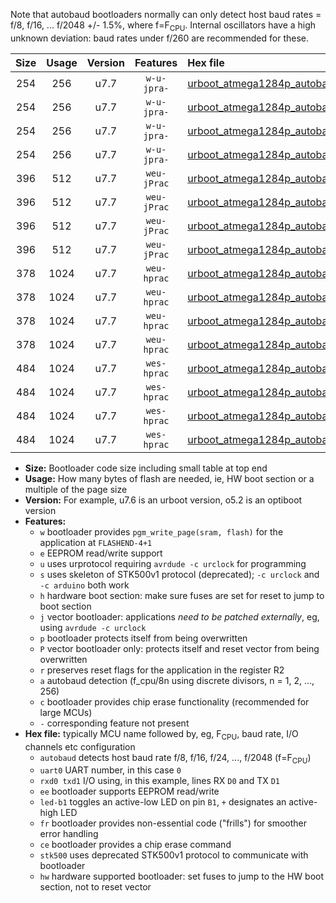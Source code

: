 Note that autobaud bootloaders normally can only detect host baud rates = f/8, f/16, ... f/2048 +/- 1.5%, where f=F<sub>CPU</sub>. Internal oscillators have a high unknown deviation: baud rates under f/260 are recommended for these.

|Size|Usage|Version|Features|Hex file|
|:-:|:-:|:-:|:-:|:--|
|254|256|u7.7|`w-u-jpra-`|[urboot_atmega1284p_autobaud_uart0_rxd0_txd1_led+b0.hex](https://raw.githubusercontent.com/stefanrueger/urboot.hex/main/cores/mightycore/atmega1284p/autobaud/urboot_atmega1284p_autobaud_uart0_rxd0_txd1_led+b0.hex)|
|254|256|u7.7|`w-u-jpra-`|[urboot_atmega1284p_autobaud_uart0_rxd0_txd1_led+b7.hex](https://raw.githubusercontent.com/stefanrueger/urboot.hex/main/cores/mightycore/atmega1284p/autobaud/urboot_atmega1284p_autobaud_uart0_rxd0_txd1_led+b7.hex)|
|254|256|u7.7|`w-u-jpra-`|[urboot_atmega1284p_autobaud_uart1_rxd2_txd3_led+b0.hex](https://raw.githubusercontent.com/stefanrueger/urboot.hex/main/cores/mightycore/atmega1284p/autobaud/urboot_atmega1284p_autobaud_uart1_rxd2_txd3_led+b0.hex)|
|254|256|u7.7|`w-u-jpra-`|[urboot_atmega1284p_autobaud_uart1_rxd2_txd3_led+b7.hex](https://raw.githubusercontent.com/stefanrueger/urboot.hex/main/cores/mightycore/atmega1284p/autobaud/urboot_atmega1284p_autobaud_uart1_rxd2_txd3_led+b7.hex)|
|396|512|u7.7|`weu-jPrac`|[urboot_atmega1284p_autobaud_uart0_rxd0_txd1_ee_led+b0_fr_ce.hex](https://raw.githubusercontent.com/stefanrueger/urboot.hex/main/cores/mightycore/atmega1284p/autobaud/urboot_atmega1284p_autobaud_uart0_rxd0_txd1_ee_led+b0_fr_ce.hex)|
|396|512|u7.7|`weu-jPrac`|[urboot_atmega1284p_autobaud_uart0_rxd0_txd1_ee_led+b7_fr_ce.hex](https://raw.githubusercontent.com/stefanrueger/urboot.hex/main/cores/mightycore/atmega1284p/autobaud/urboot_atmega1284p_autobaud_uart0_rxd0_txd1_ee_led+b7_fr_ce.hex)|
|396|512|u7.7|`weu-jPrac`|[urboot_atmega1284p_autobaud_uart1_rxd2_txd3_ee_led+b0_fr_ce.hex](https://raw.githubusercontent.com/stefanrueger/urboot.hex/main/cores/mightycore/atmega1284p/autobaud/urboot_atmega1284p_autobaud_uart1_rxd2_txd3_ee_led+b0_fr_ce.hex)|
|396|512|u7.7|`weu-jPrac`|[urboot_atmega1284p_autobaud_uart1_rxd2_txd3_ee_led+b7_fr_ce.hex](https://raw.githubusercontent.com/stefanrueger/urboot.hex/main/cores/mightycore/atmega1284p/autobaud/urboot_atmega1284p_autobaud_uart1_rxd2_txd3_ee_led+b7_fr_ce.hex)|
|378|1024|u7.7|`weu-hprac`|[urboot_atmega1284p_autobaud_uart0_rxd0_txd1_ee_led+b0_fr_ce_hw.hex](https://raw.githubusercontent.com/stefanrueger/urboot.hex/main/cores/mightycore/atmega1284p/autobaud/urboot_atmega1284p_autobaud_uart0_rxd0_txd1_ee_led+b0_fr_ce_hw.hex)|
|378|1024|u7.7|`weu-hprac`|[urboot_atmega1284p_autobaud_uart0_rxd0_txd1_ee_led+b7_fr_ce_hw.hex](https://raw.githubusercontent.com/stefanrueger/urboot.hex/main/cores/mightycore/atmega1284p/autobaud/urboot_atmega1284p_autobaud_uart0_rxd0_txd1_ee_led+b7_fr_ce_hw.hex)|
|378|1024|u7.7|`weu-hprac`|[urboot_atmega1284p_autobaud_uart1_rxd2_txd3_ee_led+b0_fr_ce_hw.hex](https://raw.githubusercontent.com/stefanrueger/urboot.hex/main/cores/mightycore/atmega1284p/autobaud/urboot_atmega1284p_autobaud_uart1_rxd2_txd3_ee_led+b0_fr_ce_hw.hex)|
|378|1024|u7.7|`weu-hprac`|[urboot_atmega1284p_autobaud_uart1_rxd2_txd3_ee_led+b7_fr_ce_hw.hex](https://raw.githubusercontent.com/stefanrueger/urboot.hex/main/cores/mightycore/atmega1284p/autobaud/urboot_atmega1284p_autobaud_uart1_rxd2_txd3_ee_led+b7_fr_ce_hw.hex)|
|484|1024|u7.7|`wes-hprac`|[urboot_atmega1284p_autobaud_uart0_rxd0_txd1_ee_led+b0_fr_ce_stk500_hw.hex](https://raw.githubusercontent.com/stefanrueger/urboot.hex/main/cores/mightycore/atmega1284p/autobaud/urboot_atmega1284p_autobaud_uart0_rxd0_txd1_ee_led+b0_fr_ce_stk500_hw.hex)|
|484|1024|u7.7|`wes-hprac`|[urboot_atmega1284p_autobaud_uart0_rxd0_txd1_ee_led+b7_fr_ce_stk500_hw.hex](https://raw.githubusercontent.com/stefanrueger/urboot.hex/main/cores/mightycore/atmega1284p/autobaud/urboot_atmega1284p_autobaud_uart0_rxd0_txd1_ee_led+b7_fr_ce_stk500_hw.hex)|
|484|1024|u7.7|`wes-hprac`|[urboot_atmega1284p_autobaud_uart1_rxd2_txd3_ee_led+b0_fr_ce_stk500_hw.hex](https://raw.githubusercontent.com/stefanrueger/urboot.hex/main/cores/mightycore/atmega1284p/autobaud/urboot_atmega1284p_autobaud_uart1_rxd2_txd3_ee_led+b0_fr_ce_stk500_hw.hex)|
|484|1024|u7.7|`wes-hprac`|[urboot_atmega1284p_autobaud_uart1_rxd2_txd3_ee_led+b7_fr_ce_stk500_hw.hex](https://raw.githubusercontent.com/stefanrueger/urboot.hex/main/cores/mightycore/atmega1284p/autobaud/urboot_atmega1284p_autobaud_uart1_rxd2_txd3_ee_led+b7_fr_ce_stk500_hw.hex)|

- **Size:** Bootloader code size including small table at top end
- **Usage:** How many bytes of flash are needed, ie, HW boot section or a multiple of the page size
- **Version:** For example, u7.6 is an urboot version, o5.2 is an optiboot version
- **Features:**
  + `w` bootloader provides `pgm_write_page(sram, flash)` for the application at `FLASHEND-4+1`
  + `e` EEPROM read/write support
  + `u` uses urprotocol requiring `avrdude -c urclock` for programming
  + `s` uses skeleton of STK500v1 protocol (deprecated); `-c urclock` and `-c arduino` both work
  + `h` hardware boot section: make sure fuses are set for reset to jump to boot section
  + `j` vector bootloader: applications *need to be patched externally*, eg, using `avrdude -c urclock`
  + `p` bootloader protects itself from being overwritten
  + `P` vector bootloader only: protects itself and reset vector from being overwritten
  + `r` preserves reset flags for the application in the register R2
  + `a` autobaud detection (f_cpu/8n using discrete divisors, n = 1, 2, ..., 256)
  + `c` bootloader provides chip erase functionality (recommended for large MCUs)
  + `-` corresponding feature not present
- **Hex file:** typically MCU name followed by, eg, F<sub>CPU</sub>, baud rate, I/O channels etc configuration
  + `autobaud` detects host baud rate f/8, f/16, f/24, ..., f/2048 (f=F<sub>CPU</sub>)
  + `uart0` UART number, in this case `0`
  + `rxd0 txd1` I/O using, in this example, lines RX `D0` and TX `D1`
  + `ee` bootloader supports EEPROM read/write
  + `led-b1` toggles an active-low LED on pin `B1`, `+` designates an active-high LED
  + `fr` bootloader provides non-essential code ("frills") for smoother error handling
  + `ce` bootloader provides a chip erase command
  + `stk500` uses deprecated STK500v1 protocol to communicate with bootloader
  + `hw` hardware supported bootloader: set fuses to jump to the HW boot section, not to reset vector
